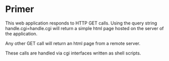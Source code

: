 # Primer

This web application responds to HTTP GET calls. Using the query string handle.cgi=handle.cgi will return a simple html page hosted on the server of the application. 

Any other GET call will return an html page from a remote server. 

These calls are handled via cgi interfaces written as shell scripts. 
